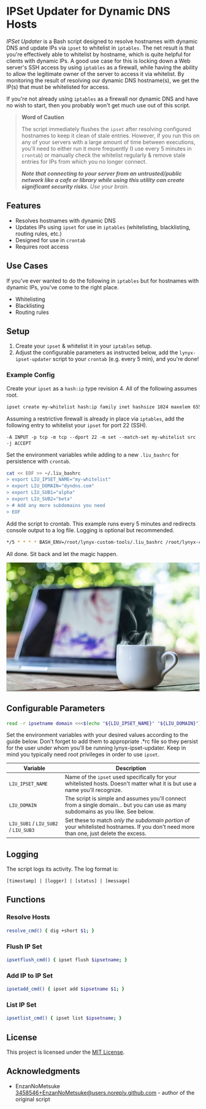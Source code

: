 # IPSet Updater for Dynamic DNS Hosts

*IPSet Updater* is a Bash script designed to resolve hostnames with dynamic DNS and update IPs via `ipset` to whitelist in `iptables`. The net result is that you're effectively able to whitelist by hostname, which is quite helpful for clients with dynamic IPs. A good use case for this is locking down a Web server's SSH access by using `iptables` as a firewall, while having the ability to allow the legitimate owner of the server to access it via whitelist. By monitoring the result of resolving our dynamic DNS hostname(s), we get the IP(s) that must be whitelisted for access.

If you're not already using `iptables` as a firewall nor dynamic DNS and have no wish to start, then you probably won't get much use out of this script.

> **Word of Caution**
>
> The script immediately flushes the `ipset` after resolving configured hostnames to keep it clean of stale entries. However, if you run this on any of your servers with a large amount of time between executions, you'll need to either run it more frequently (I use every 5 minutes in `crontab`) or manually check the whitelist regularly & remove stale entries for IPs from which you no longer connect.
>
> ***Note that connecting to your server from an untrusted/public network like a cafe or library while using this utility can create significant security risks.*** *Use your brain.*

## Features

- Resolves hostnames with dynamic DNS
- Updates IPs using `ipset` for use in `iptables` (whitelisting, blacklisting, routing rules, etc.)
- Designed for use in `crontab`
- Requires root access

## Use Cases

If you've ever wanted to do the following in `iptables` but for hostnames with dynamic IPs, you've come to the right place.

- Whitelisting
- Blacklisting
- Routing rules

## Setup

1. Create your `ipset` & whitelist it in your `iptables` setup.
2. Adjust the configurable parameters as instructed below, add the `lynyx-ipset-updater` script to your `crontab` (e.g. every 5 min), and you're done!

### Example Config

Create your `ipset` as a `hash:ip` type revision 4. All of the following assumes root.

```bash
ipset create my-whitelist hash:ip family inet hashsize 1024 maxelem 65536
```

Assuming a restrictive firewall is already in place via `iptables`, add the following entry to whitelist your `ipset` for port 22 (SSH).

```text
-A INPUT -p tcp -m tcp --dport 22 -m set --match-set my-whitelist src -j ACCEPT
```

Set the environment variables while adding to a new `.liu_bashrc` for persistence with `crontab`.

```bash
cat << EOF >> ~/.liu_bashrc
> export LIU_IPSET_NAME="my-whitelist"
> export LIU_DOMAIN="dyndns.com"
> export LIU_SUB1="alpha"
> export LIU_SUB2="beta"
> # Add any more subdomains you need
> EOF
```

Add the script to crontab. This example runs every 5 minutes and redirects console output to a log file. Logging is optional but recommended.

```bash
*/5 * * * * BASH_ENV=/root/lynyx-custom-tools/.liu_bashrc /root/lynyx-custom-tools/lynyx-ipset-updater >> /var/log/lynyx-custom-tools/lynyx-ipset-updater.log 2>&1`
```

All done. Sit back and let the magic happen.

![Relax & enjoy a cup of coffee.](alessandro-bianchi-3kKLU4-UUbU-unsplash.jpg?raw=true "Photo Credit: Alessandro Bianchi")

## Configurable Parameters

```bash
read -r ipsetname domain <<<$(echo "${LIU_IPSET_NAME}" "${LIU_DOMAIN}") && read -a subdomains <<< "${LIU_SUB1} ${LIU_SUB2} ${LIU_SUB3}"
```

Set the environment variables with your desired values according to the guide below. Don't forget to add them to appropriate .*rc file so they persist for the user under whom you'll be running lynyx-ipset-updater. Keep in mind you typically need root privileges in order to use `ipset`.

| Variable                              | Description                                                                                                                             |
| ------------------------------------- | --------------------------------------------------------------------------------------------------------------------------------------- |
| `LIU_IPSET_NAME`                      | Name of the `ipset` used specifically for your whitelisted hosts. Doesn't matter what it is but use a name you'll recognize.            |
| `LIU_DOMAIN`                          | The script is simple and assumes you'll connect from a single domain... but you can use as many subdomains as you like. See below.      |
| `LIU_SUB1` / `LIU_SUB2` / `LIU_SUB3`  | Set these to match *only the subdomain portion* of your whitelisted hostnames. If you don't need more than one, just delete the excess. |

## Logging

The script logs its activity. The log format is:

```text
[timestamp] | [logger] | [status] | [message]
```

## Functions

### Resolve Hosts

```bash
resolve_cmd() { dig +short $1; }
```

### Flush IP Set

```bash
ipsetflush_cmd() { ipset flush $ipsetname; }
```

### Add IP to IP Set

```bash
ipsetadd_cmd() { ipset add $ipsetname $1; }
```

### List IP Set

```bash
ipsetlist_cmd() { ipset list $ipsetname; }
```

## License

This project is licensed under the [MIT License](LICENSE).

## Acknowledgments

- EnzanNoMetsuke <3458546+EnzanNoMetsuke@users.noreply.github.com> - author of the original script
